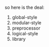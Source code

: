so here is the deal:
1. global-style
2. modular-style 
3. preprocessor 
4. logical-style
5. library

